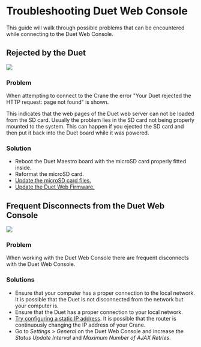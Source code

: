 # Troubleshooting Duet Web Console

This guide will walk through possible problems that can be encountered while connecting to the Duet Web Console.

## Rejected by the Duet

![](../.gitbook/assets/rejectedbytheduet.png)

### Problem

When attempting to connect to the Crane the error "Your Duet rejected the HTTP request: page not found" is shown.

This indicates that the web pages of the Duet web server can not be loaded from the SD card. Usually the problem lies in the SD card not being properly mounted to the system. This can happen if you ejected the SD card and then put it back into the Duet board while it was powered.

### Solution

* Reboot the Duet Maestro board with the microSD card properly fitted inside.
* Reformat the microSD card.
* [Update the microSD card files.](../getting-started/updating-control-board-settings.md)
* [Update the Duet Web Firmware.](../firmware-guides/updating-firmware.md)

## Frequent Disconnects from the Duet Web Console

![](../.gitbook/assets/duetdisconnected.jpg)

### Problem

When working with the Duet Web Console there are frequent disconnects with the Duet Web Console.

### Solutions

* Ensure that your computer has a proper connection to the local network. It is possible that the Duet is not disconnected from the network but your computer is.
* Ensure that the Duet has a proper connection to your local network.
* [Try configuring a static IP address](../getting-started/network-setup.md). It is possible that the router is continuously changing the IP address of your Crane.
* Go to _Settings &gt; General_ on the Duet Web Console and increase the _Status Update Interval_ and _Maximum Number of AJAX Retries_.

